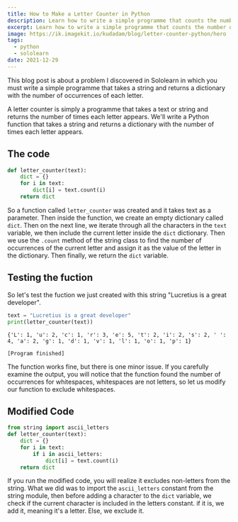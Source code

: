 ```yaml
---
title: How to Make a Letter Counter in Python
description: Learn how to write a simple programme that counts the number of times each letter appears in a string
excerpt: Learn how to write a simple programme that counts the number of times each letter appears in a string
image: https://ik.imagekit.io/kudadam/blog/letter-counter-python/hero
tags:
  - python
  - sololearn
date: 2021-12-29
---
```


This blog post is about a problem I discovered in Sololearn in which you must write a simple programme that takes a string and returns a dictionary with the number of occurrences of each letter.

A letter counter is simply a programme that takes a text or string and returns the number of times each letter appears. We'll write a Python function that takes a string and returns a dictionary with the number of times each letter appears.

## The code

```python
def letter_counter(text):
    dict = {}
    for i in text:
        dict[i] = text.count(i)
    return dict
```

So a function called `letter_counter` was created and it takes text as a parameter. Then inside the function, we create an empty dictionary called `dict`. Then on the next line, we iterate through all the characters in the `text` variable, we then include the current letter inside the `dict` dictionary. Then we use the `.count` method of the string class to find the number of occurrences of the current letter and assign it as the value of the letter in the dictionary. Then finally, we return the `dict` variable.

## Testing the fuction

So let's test the fuction we just created with this string "Lucretius is a great developer".

```python
text = "Lucretius is a great developer"
print(letter_counter(text))
```

```
{'L': 1, 'u': 2, 'c': 1, 'r': 3, 'e': 5, 't': 2, 'i': 2, 's': 2, ' ': 4, 'a': 2, 'g': 1, 'd': 1, 'v': 1, 'l': 1, 'o': 1, 'p': 1}

[Program finished]
```

The function works fine, but there is one minor issue.
If you carefully examine the output, you will notice that the function found the number of occurrences for whitespaces, whitespaces are not letters, so let us modify our function to exclude whitespaces.

## Modified Code

```python
from string import ascii_letters
def letter_counter(text):
    dict = {}
    for i in text:
        if i in ascii_letters:
            dict[i] = text.count(i)
    return dict
```

If you run the modified code, you will realize it excludes non-letters from the string.
What we did was to import the `ascii_letters` constant from the string module, then before adding a character to the `dict` variable, we check if the current character is included in the letters constant. if it is, we add it, meaning it's a letter. Else, we exclude it.

<!-- TODO: Add interactive demo>
